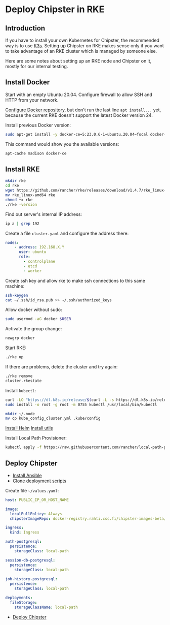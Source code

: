 # Deploy Chipster in RKE

## Introduction

If you have to install your own Kubernetes for Chipster, the recommended way is to use [K3s](README.md). Setting up Chipster on RKE makes sense only if you want to take advantage of an RKE cluster which is managed by someone else. 

Here are some notes about setting up an RKE node and Chipster on it, mostly for our internal testing.

## Install Docker

Start with an empty Ubuntu 20.04. Configure firewall to allow SSH and HTTP from your network.

[Configure Docker repository](https://github.com/chipster/chipster-openshift/blob/k3s/k3s/build-image.md#install-docker), but don't run the last line `apt install...` yet, because the current RKE doesn't support the latest Docker version 24.

Install previous Docker version:

```bash
sudo apt-get install -y docker-ce=5:23.0.6-1~ubuntu.20.04~focal docker-ce-cli containerd.io docker-compose-plugin
```

This command would show you the available versions:

```bash
apt-cache madison docker-ce
```

## Install RKE

```bash
mkdir rke
cd rke
wget https://github.com/rancher/rke/releases/download/v1.4.7/rke_linux-amd64
mv rke_linux-amd64 rke
chmod +x rke
./rke -version
```

Find out server's internal IP address:

```bash
ip a | grep 192
```

Create a file `cluster.yaml` and configure the address there:

```yaml
nodes:
    - address: 192.168.X.Y
      user: ubuntu
      role:
        - controlplane
        - etcd
        - worker

```

Create ssh key and allow rke to make ssh connections to this same machine:

```bash
ssh-keygen
cat ~/.ssh/id_rsa.pub >> ~/.ssh/authorized_keys
```

Allow docker without sudo:

```bash
sudo usermod -aG docker $USER
```

Activate the group change:

```bash
newgrp docker
```

Start RKE:

```bash
./rke up
```


If there are problems, delete the cluster and try again:

```bash
./rke remove
cluster.rkestate
```

Install `kubectl`:

```bash
curl -LO "https://dl.k8s.io/release/$(curl -L -s https://dl.k8s.io/release/stable.txt)/bin/linux/amd64/kubectl"
sudo install -o root -g root -m 0755 kubectl /usr/local/bin/kubectl

mkdir ~/.node
mv cp kube_config_cluster.yml .kube/config
```

[Install Helm](ansible/roles/install-helm/tasks/main.yml)
[Install utils](ansible/roles/install-utils/tasks/main.yml)

Install Local Path Provisioner:

```bash
kubectl apply -f https://raw.githubusercontent.com/rancher/local-path-provisioner/v0.0.24/deploy/local-path-storage.yaml
```


## Deploy Chipster

   * [Install Ansible](prerequisites.md#install-ansible)
   * [Clone deployment scripts](prerequisites.md#clone-deployment-scripts)

Create file `~/values.yaml`:

```yaml
host: PUBLIC_IP_OR_HOST_NAME

image:
  localPullPolicy: Always
  chipsterImageRepo: docker-registry.rahti.csc.fi/chipster-images-beta/

ingress:
  kind: Ingress

auth-postgresql:
  persistence:
    storageClass: local-path

session-db-postgresql:
  persistence:
    storageClass: local-path
  
job-history-postgresql:
  persistence:
    storageClass: local-path

deployments:
  fileStorage:
    storageClassName: local-path
```

   * [Deploy Chipster](https://github.com/chipster/chipster-openshift/blob/k3s/k3s/README.md#deploy)